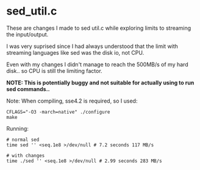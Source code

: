 # sed_util.c

These are changes I made to sed util.c while exploring limits to streaming the input/output.

I was very suprised since I had always understood that the limit with streaming languages like sed was the disk io, not CPU.

Even with my changes I didn't manage to reach the 500MB/s of my hard disk.. so CPU is still the limiting factor.

**NOTE: This is potentially buggy and not suitable for actually using to run sed commands..**

Note: When compiling, sse4.2 is required, so I used:

```
CFLAGS="-O3 -march=native" ./configure
make
```

Running:
```
# normal sed
time sed '' <seq.1e8 >/dev/null # 7.2 seconds 117 MB/s

# with changes
time ./sed '' <seq.1e8 >/dev/null # 2.99 seconds 283 MB/s
```
